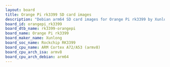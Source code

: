 ```yaml
---
layout: board
title: Orange Pi rk3399 SD card images
description: "Debian arm64 SD card images for Orange Pi rk3399 by Xunlong, SoC: Rockchip RK3399, CPU ISA: armv8"
board_id: orangepi_rk3399
board_dtb_name: rk3399-orangepi
board_name: Orange Pi rk3399
board_maker_name: Xunlong
board_soc_name: Rockchip RK3399
board_cpu_name: ARM Cortex A72/A53 (armv8)
board_cpu_arch_isa: armv8
board_cpu_arch_debian: arm64
---
```

